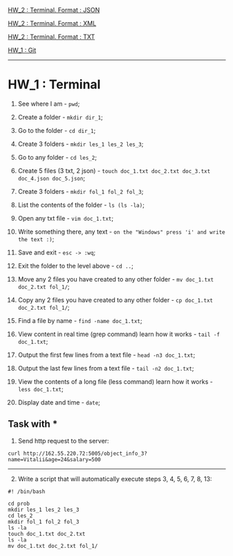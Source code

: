 [HW_2 : Terminal. Format : JSON](https://github.com/Vitaly-chek/JSON)

[HW_2 : Terminal. Format : XML](https://github.com/Vitaly-chek/XML)

[HW_2 : Terminal. Format : TXT](https://github.com/Vitaly-chek/TXT)

[HW_1 : Git](https://github.com/Vitaly-chek/Git)

---


# HW_1 : Terminal

1. See where I am - `pwd`;

2. Create a folder - `mkdir dir_1`;

3. Go to the folder - `cd dir_1`;

4. Create 3 folders - `mkdir les_1 les_2 les_3`;

5. Go to any folder - `cd les_2`;

6. Create 5 files (3 txt, 2 json) - `touch doc_1.txt doc_2.txt doc_3.txt doc_4.json doc_5.json`;

7. Create 3 folders - `mkdir fol_1 fol_2 fol_3`;

8. List the contents of the folder - `ls (ls -la)`;

9. Open any txt file - `vim doc_1.txt`;

10. Write something there, any text - `on the "Windows" press 'i' and write the text :)`;

11. Save and exit - `esc -> :wq`;

12. Exit the folder to the level above - `cd ..`;

13. Move any 2 files you have created to any other folder - `mv doc_1.txt doc_2.txt fol_1/`;

14. Copy any 2 files you have created to any other folder - `cp doc_1.txt doc_2.txt fol_1/`;

15. Find a file by name - `find -name doc_1.txt`;

16. View content in real time (grep command) learn how it works - `tail -f doc_1.txt`;

17. Output the first few lines from a text file - `head -n3 doc_1.txt`;

18. Output the last few lines from a text file - `tail -n2 doc_1.txt`;

19. View the contents of a long file (less command) learn how it works - `less doc_1.txt`;

20. Display date and time - `date`;

## Task with *

1. Send http request to the server:

```
curl http://162.55.220.72:5005/object_info_3?name=Vitalii&age=24&salary=500
```
---
2. Write a script that will automatically execute steps 3, 4, 5, 6, 7, 8, 13:

```
#! /bin/bash

cd prob
mkdir les_1 les_2 les_3
cd les_2
mkdir fol_1 fol_2 fol_3
ls -la
touch doc_1.txt doc_2.txt
ls -la
mv doc_1.txt doc_2.txt fol_1/
```
